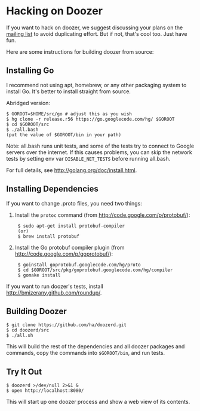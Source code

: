 # Hacking on Doozer

If you want to hack on doozer, we suggest discussing your plans on the
[mailing list][mail] to avoid duplicating effort.
But if not, that's cool too.  Just have fun.

Here are some instructions for building doozer from source:

## Installing Go

I recommend not using apt, homebrew, or any other packaging system to install
Go. It's better to install straight from source.

Abridged version:

    $ GOROOT=$HOME/src/go # adjust this as you wish
    $ hg clone -r release.r56 https://go.googlecode.com/hg/ $GOROOT
    $ cd $GOROOT/src
    $ ./all.bash
    (put the value of $GOROOT/bin in your path)

Note: all.bash runs unit tests, and some of the tests
try to connect to Google servers over the internet.
If this causes problems, you can skip the network tests
by setting env var `DISABLE_NET_TESTS` before running
all.bash.

For full details, see <http://golang.org/doc/install.html>.

## Installing Dependencies

If you want to change .proto files, you need two things:

1. Install the `protoc` command (from <http://code.google.com/p/protobuf/>):

        $ sudo apt-get install protobuf-compiler
        (or)
        $ brew install protobuf

2. Install the Go protobuf compiler plugin (from <http://code.google.com/p/goprotobuf/>):

        $ goinstall goprotobuf.googlecode.com/hg/proto
        $ cd $GOROOT/src/pkg/goprotobuf.googlecode.com/hg/compiler
        $ gomake install

If you want to run doozer's tests, install
<http://bmizerany.github.com/roundup/>.

## Building Doozer

    $ git clone https://github.com/ha/doozerd.git
    $ cd doozerd/src
    $ ./all.sh

This will build the rest of the dependencies and
all doozer packages and commands,
copy the commands into `$GOROOT/bin`,
and run tests.

## Try It Out

    $ doozerd >/dev/null 2>&1 &
    $ open http://localhost:8080/

This will start up one doozer process and show a web view of its contents.

[mail]: https://groups.google.com/group/doozer
